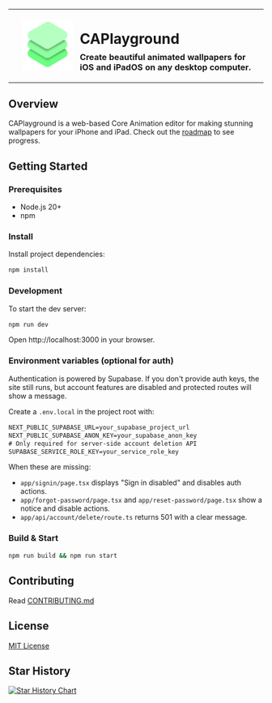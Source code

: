 <table width="100%">
  <tr>
    <td align="right" width="120">
      <img src="/public/icon-dark.png" alt="CAPlayground Logo" width="100" />
    </td>
    <td align="left">
      <h1>CAPlayground</span></h1>
      <h3 style="margin-top: -10px;">Create beautiful animated wallpapers for iOS and iPadOS on any desktop computer.</h3>
    </td>
  </tr>
</table>

## Overview

CAPlayground is a web-based Core Animation editor for making stunning wallpapers for your iPhone and iPad. Check out the [roadmap](https://caplayground.pages.dev/roadmap) to see progress.

## Getting Started

### Prerequisites

- Node.js 20+
- npm

### Install
Install project dependencies:
```bash
npm install
```

### Development
To start the dev server:
```bash
npm run dev
```

Open http://localhost:3000 in your browser.

### Environment variables (optional for auth)

Authentication is powered by Supabase. If you don't provide auth keys, the site still runs, but account features are disabled and protected routes will show a message.

Create a `.env.local` in the project root with:

```
NEXT_PUBLIC_SUPABASE_URL=your_supabase_project_url
NEXT_PUBLIC_SUPABASE_ANON_KEY=your_supabase_anon_key
# Only required for server-side account deletion API
SUPABASE_SERVICE_ROLE_KEY=your_service_role_key
```

When these are missing:

- `app/signin/page.tsx` displays "Sign in disabled" and disables auth actions.
- `app/forgot-password/page.tsx` and `app/reset-password/page.tsx` show a notice and disable actions.
- `app/api/account/delete/route.ts` returns 501 with a clear message.

### Build & Start

```bash
npm run build && npm run start
```

## Contributing

Read [CONTRIBUTING.md](.github/CONTRIBUTING.md)

## License

[MIT License](LICENSE)

## Star History

[![Star History Chart](https://api.star-history.com/svg?repos=caplayground/caplayground&type=Date)](https://www.star-history.com/#caplayground/caplayground&Date)
